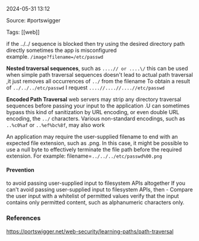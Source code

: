 
2024-05-31 13:12

Source: #portswigger

Tags: [[web]]

if the ../../ sequence is blocked then try using the desired directory path directly sometimes the app is misconfigured                 
example. `/image?filename=/etc/passwd` 


**Nested traversal sequences**, such as `....// or ....\/`
this can be used when simple path traversal sequences doesn't lead to actual path traversal ,it just removes all occurrences of `../` from the filename
To obtain a result of `../../../etc/passwd`
I request  `....//....//....//etc/passwd`

**Encoded Path Traversal** 
web servers may strip any directory traversal sequences before passing your input to the application .U can sometimes bypass this kind of sanitization by URL encoding, or even double URL encoding, the `../` characters. Various non-standard encodings, such as `..%c0%af` or `..%ef%bc%8f`, may also work

An application may require the user-supplied filename to end with an expected file extension, such as .png. In this case, it might be possible to use a null byte to effectively terminate the file path before the required extension. For example: filename=`../../../etc/passwd%00.png`

#### Prevention 
to avoid passing user-supplied input to filesystem APIs altogether
If you can't avoid passing user-supplied input to filesystem APIs, then -
Compare the user input with a whitelist of permitted values
verify that the input contains only permitted content, such as alphanumeric characters only. 

### References
https://portswigger.net/web-security/learning-paths/path-traversal